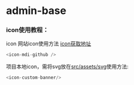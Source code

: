 # admin-base

### icon使用教程：

icon 网站icon使用方法   [icon获取地址](https://icones.netlify.app/)  

```javascript
<icon-mdi-github />
```

项目本地icon，需将svg放在<u>src/assets/svg</u>使用方法:

```javascript
<icon-custom-banner/>
```

